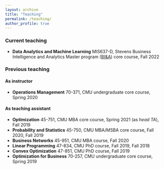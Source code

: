 ```yaml
---
layout: archive
title: "Teaching"
permalink: /teaching/
author_profile: true
---
```


### Current teaching
- **Data Analytics and Machine Learning** MIS637-D, Stevens Business Intelligence and Analytics Master program ([BI&A](https://www.stevens.edu/school-business/masters-programs/business-intelligence-analytics)) core course, Fall 2022

### Previous teaching
#### As instructor
- **Operations Management** 70-371, CMU undergraduate core course, Spring 2020
#### As teaching assistant
- **Optimization** 45-751, CMU MBA core course, Spring 2021 (as *head TA*), Fall 2019
- **Probability and Statistics** 45-750, CMU MBA/MSBA core course, Fall 2020, Fall 2019
- **Business Networks** 45-951, CMU MBA course, Fall 2020
- **Linear Programming** 47-834, CMU PhD course, Fall 2019, Fall 2018
- **Convex Optimization** 47-851, CMU PhD course, Fall 2019
- **Optimization for Business** 70-257, CMU undergraduate core course, Spring 2019

<!--
{% include base_path %}

{% for post in site.teaching reversed %}
  {% include archive-single.html %}
{% endfor %}
-->
